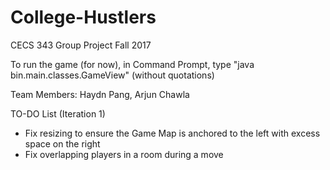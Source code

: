 # College-Hustlers
CECS 343 Group Project Fall 2017

To run the game (for now), in Command Prompt, type "java bin.main.classes.GameView" (without quotations)

Team Members: Haydn Pang, Arjun Chawla

TO-DO List (Iteration 1)
- Fix resizing to ensure the Game Map is anchored to the left with excess space on the right
- Fix overlapping players in a room during a move
